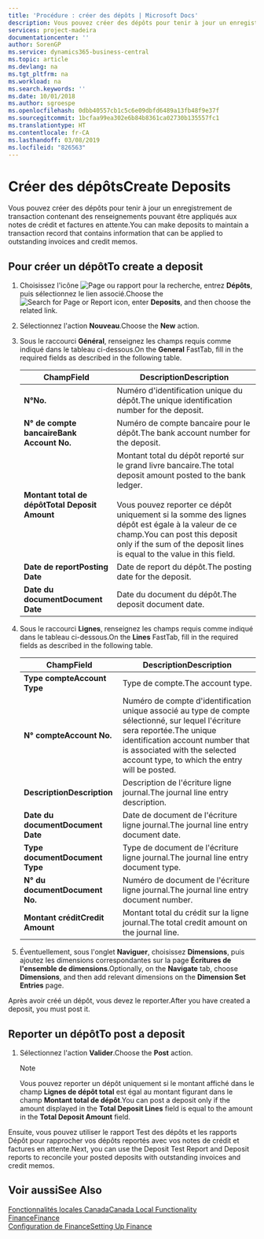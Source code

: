 ```yaml
---
title: 'Procédure : créer des dépôts | Microsoft Docs'
description: Vous pouvez créer des dépôts pour tenir à jour un enregistrement de transaction contenant des renseignements pouvant être appliqués aux notes de crédit et factures en attente.
services: project-madeira
documentationcenter: ''
author: SorenGP
ms.service: dynamics365-business-central
ms.topic: article
ms.devlang: na
ms.tgt_pltfrm: na
ms.workload: na
ms.search.keywords: ''
ms.date: 10/01/2018
ms.author: sgroespe
ms.openlocfilehash: 0dbb40557cb1c5c6e09dbfd6489a13fb48f9e37f
ms.sourcegitcommit: 1bcfaa99ea302e6b84b8361ca02730b135557fc1
ms.translationtype: HT
ms.contentlocale: fr-CA
ms.lasthandoff: 03/08/2019
ms.locfileid: "826563"
---
```

# <a name="create-deposits"></a><span data-ttu-id="e7d89-103">Créer des dépôts</span><span class="sxs-lookup"><span data-stu-id="e7d89-103">Create Deposits</span></span>
<span data-ttu-id="e7d89-104">Vous pouvez créer des dépôts pour tenir à jour un enregistrement de transaction contenant des renseignements pouvant être appliqués aux notes de crédit et factures en attente.</span><span class="sxs-lookup"><span data-stu-id="e7d89-104">You can make deposits to maintain a transaction record that contains information that can be applied to outstanding invoices and credit memos.</span></span>  

## <a name="to-create-a-deposit"></a><span data-ttu-id="e7d89-105">Pour créer un dépôt</span><span class="sxs-lookup"><span data-stu-id="e7d89-105">To create a deposit</span></span>  
1.  <span data-ttu-id="e7d89-106">Choisissez l'icône ![Page ou rapport pour la recherche](../../media/ui-search/search_small.png "icône Page ou rapport pour la recherche"), entrez **Dépôts**, puis sélectionnez le lien associé.</span><span class="sxs-lookup"><span data-stu-id="e7d89-106">Choose the ![Search for Page or Report](../../media/ui-search/search_small.png "Search for Page or Report icon") icon, enter **Deposits**, and then choose the related link.</span></span>  
2.  <span data-ttu-id="e7d89-107">Sélectionnez l'action **Nouveau**.</span><span class="sxs-lookup"><span data-stu-id="e7d89-107">Choose the **New** action.</span></span>  
3.  <span data-ttu-id="e7d89-108">Sous le raccourci **Général**, renseignez les champs requis comme indiqué dans le tableau ci-dessous.</span><span class="sxs-lookup"><span data-stu-id="e7d89-108">On the **General** FastTab, fill in the required fields as described in the following table.</span></span>  

    |<span data-ttu-id="e7d89-109">Champ</span><span class="sxs-lookup"><span data-stu-id="e7d89-109">Field</span></span>|<span data-ttu-id="e7d89-110">Description</span><span class="sxs-lookup"><span data-stu-id="e7d89-110">Description</span></span>|  
    |---------------------------------|---------------------------------------|  
    |<span data-ttu-id="e7d89-111">**N°**</span><span class="sxs-lookup"><span data-stu-id="e7d89-111">**No.**</span></span>|<span data-ttu-id="e7d89-112">Numéro d'identification unique du dépôt.</span><span class="sxs-lookup"><span data-stu-id="e7d89-112">The unique identification number for the deposit.</span></span>|  
    |<span data-ttu-id="e7d89-113">**N° de compte bancaire**</span><span class="sxs-lookup"><span data-stu-id="e7d89-113">**Bank Account No.**</span></span>|<span data-ttu-id="e7d89-114">Numéro de compte bancaire pour le dépôt.</span><span class="sxs-lookup"><span data-stu-id="e7d89-114">The bank account number for the deposit.</span></span>|  
    |<span data-ttu-id="e7d89-115">**Montant total de dépôt**</span><span class="sxs-lookup"><span data-stu-id="e7d89-115">**Total Deposit Amount**</span></span>|<span data-ttu-id="e7d89-116">Montant total du dépôt reporté sur le grand livre bancaire.</span><span class="sxs-lookup"><span data-stu-id="e7d89-116">The total deposit amount posted to the bank ledger.</span></span><br /><br /> <span data-ttu-id="e7d89-117">Vous pouvez reporter ce dépôt uniquement si la somme des lignes dépôt est égale à la valeur de ce champ.</span><span class="sxs-lookup"><span data-stu-id="e7d89-117">You can post this deposit only if the sum of the deposit lines is equal to the value in this field.</span></span>|  
    |<span data-ttu-id="e7d89-118">**Date de report**</span><span class="sxs-lookup"><span data-stu-id="e7d89-118">**Posting Date**</span></span>|<span data-ttu-id="e7d89-119">Date de report du dépôt.</span><span class="sxs-lookup"><span data-stu-id="e7d89-119">The posting date for the deposit.</span></span>|  
    |<span data-ttu-id="e7d89-120">**Date du document**</span><span class="sxs-lookup"><span data-stu-id="e7d89-120">**Document Date**</span></span>|<span data-ttu-id="e7d89-121">Date du document du dépôt.</span><span class="sxs-lookup"><span data-stu-id="e7d89-121">The deposit document date.</span></span>|  
4.  <span data-ttu-id="e7d89-122">Sous le raccourci **Lignes**, renseignez les champs requis comme indiqué dans le tableau ci-dessous.</span><span class="sxs-lookup"><span data-stu-id="e7d89-122">On the **Lines** FastTab, fill in the required fields as described in the following table.</span></span>  

    |<span data-ttu-id="e7d89-123">Champ</span><span class="sxs-lookup"><span data-stu-id="e7d89-123">Field</span></span>|<span data-ttu-id="e7d89-124">Description</span><span class="sxs-lookup"><span data-stu-id="e7d89-124">Description</span></span>|  
    |---------------------------------|---------------------------------------|  
    |<span data-ttu-id="e7d89-125">**Type compte**</span><span class="sxs-lookup"><span data-stu-id="e7d89-125">**Account Type**</span></span>|<span data-ttu-id="e7d89-126">Type de compte.</span><span class="sxs-lookup"><span data-stu-id="e7d89-126">The account type.</span></span>|  
    |<span data-ttu-id="e7d89-127">**N° compte**</span><span class="sxs-lookup"><span data-stu-id="e7d89-127">**Account No.**</span></span>|<span data-ttu-id="e7d89-128">Numéro de compte d'identification unique associé au type de compte sélectionné, sur lequel l'écriture sera reportée.</span><span class="sxs-lookup"><span data-stu-id="e7d89-128">The unique identification account number that is associated with the selected account type, to which the entry will be posted.</span></span>|  
    |<span data-ttu-id="e7d89-129">**Description**</span><span class="sxs-lookup"><span data-stu-id="e7d89-129">**Description**</span></span>|<span data-ttu-id="e7d89-130">Description de l'écriture ligne journal.</span><span class="sxs-lookup"><span data-stu-id="e7d89-130">The journal line entry description.</span></span>|  
    |<span data-ttu-id="e7d89-131">**Date du document**</span><span class="sxs-lookup"><span data-stu-id="e7d89-131">**Document Date**</span></span>|<span data-ttu-id="e7d89-132">Date de document de l'écriture ligne journal.</span><span class="sxs-lookup"><span data-stu-id="e7d89-132">The journal line entry document date.</span></span>|  
    |<span data-ttu-id="e7d89-133">**Type document**</span><span class="sxs-lookup"><span data-stu-id="e7d89-133">**Document Type**</span></span>|<span data-ttu-id="e7d89-134">Type de document de l'écriture ligne journal.</span><span class="sxs-lookup"><span data-stu-id="e7d89-134">The journal line entry document type.</span></span>|  
    |<span data-ttu-id="e7d89-135">**N° du document**</span><span class="sxs-lookup"><span data-stu-id="e7d89-135">**Document No.**</span></span>|<span data-ttu-id="e7d89-136">Numéro de document de l'écriture ligne journal.</span><span class="sxs-lookup"><span data-stu-id="e7d89-136">The journal line entry document number.</span></span>|  
    |<span data-ttu-id="e7d89-137">**Montant crédit**</span><span class="sxs-lookup"><span data-stu-id="e7d89-137">**Credit Amount**</span></span>|<span data-ttu-id="e7d89-138">Montant total du crédit sur la ligne journal.</span><span class="sxs-lookup"><span data-stu-id="e7d89-138">The total credit amount on the journal line.</span></span>|  

5.  <span data-ttu-id="e7d89-139">Éventuellement, sous l'onglet **Naviguer**, choisissez **Dimensions**, puis ajoutez les dimensions correspondantes sur la page **Écritures de l'ensemble de dimensions**.</span><span class="sxs-lookup"><span data-stu-id="e7d89-139">Optionally, on the **Navigate** tab, choose **Dimensions**, and then add relevant dimensions on the **Dimension Set Entries** page.</span></span>  

<span data-ttu-id="e7d89-140">Après avoir créé un dépôt, vous devez le reporter.</span><span class="sxs-lookup"><span data-stu-id="e7d89-140">After you have created a deposit, you must post it.</span></span>  

## <a name="to-post-a-deposit"></a><span data-ttu-id="e7d89-141">Reporter un dépôt</span><span class="sxs-lookup"><span data-stu-id="e7d89-141">To post a deposit</span></span>  
1. <span data-ttu-id="e7d89-142">Sélectionnez l'action **Valider**.</span><span class="sxs-lookup"><span data-stu-id="e7d89-142">Choose the **Post** action.</span></span>  

    > [!NOTE]  
    >  <span data-ttu-id="e7d89-143">Vous pouvez reporter un dépôt uniquement si le montant affiché dans le champ **Lignes de dépôt total** est égal au montant figurant dans le champ **Montant total de dépôt**.</span><span class="sxs-lookup"><span data-stu-id="e7d89-143">You can post a deposit only if the amount displayed in the **Total Deposit Lines** field is equal to the amount in the **Total Deposit Amount** field.</span></span>  

<span data-ttu-id="e7d89-144">Ensuite, vous pouvez utiliser le rapport Test des dépôts et les rapports Dépôt pour rapprocher vos dépôts reportés avec vos notes de crédit et factures en attente.</span><span class="sxs-lookup"><span data-stu-id="e7d89-144">Next, you can use the Deposit Test Report and Deposit reports to reconcile your posted deposits with outstanding invoices and credit memos.</span></span>  

## <a name="see-also"></a><span data-ttu-id="e7d89-145">Voir aussi</span><span class="sxs-lookup"><span data-stu-id="e7d89-145">See Also</span></span>  
[<span data-ttu-id="e7d89-146">Fonctionnalités locales Canada</span><span class="sxs-lookup"><span data-stu-id="e7d89-146">Canada Local Functionality</span></span>](canada-local-functionality.md)  
[<span data-ttu-id="e7d89-147">Finance</span><span class="sxs-lookup"><span data-stu-id="e7d89-147">Finance</span></span>](../../finance.md)  
[<span data-ttu-id="e7d89-148">Configuration de Finance</span><span class="sxs-lookup"><span data-stu-id="e7d89-148">Setting Up Finance</span></span>](../../finance.md)  
